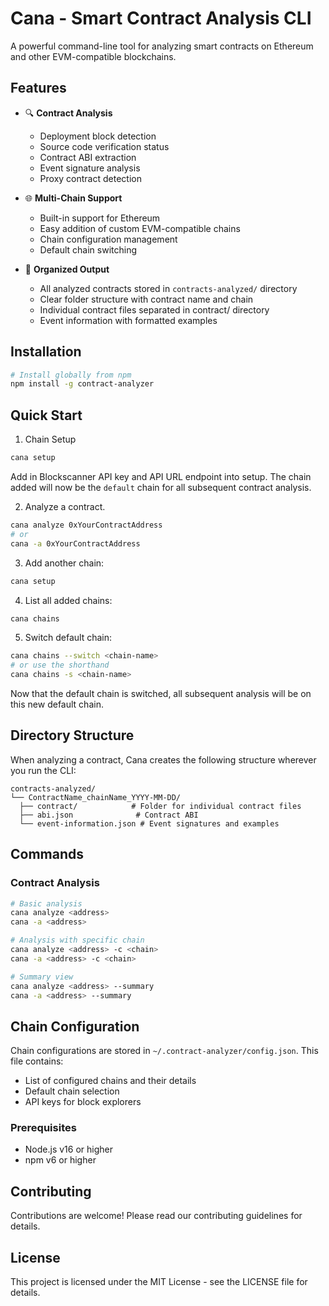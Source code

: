 # Cana - Smart Contract Analysis CLI

A powerful command-line tool for analyzing smart contracts on Ethereum and other EVM-compatible blockchains.

## Features

- 🔍 **Contract Analysis**
  - Deployment block detection
  - Source code verification status
  - Contract ABI extraction
  - Event signature analysis
  - Proxy contract detection
  
- 🌐 **Multi-Chain Support**
  - Built-in support for Ethereum
  - Easy addition of custom EVM-compatible chains
  - Chain configuration management
  - Default chain switching
  
- 📁 **Organized Output**
  - All analyzed contracts stored in `contracts-analyzed/` directory
  - Clear folder structure with contract name and chain
  - Individual contract files separated in contract/ directory
  - Event information with formatted examples

## Installation

```bash
# Install globally from npm
npm install -g contract-analyzer
```

## Quick Start

1. Chain Setup
```bash
cana setup
```
Add in Blockscanner API key and API URL endpoint into setup. The chain added will now be the `default` chain for all subsequent contract analysis. 

2. Analyze a contract.
```bash
cana analyze 0xYourContractAddress
# or
cana -a 0xYourContractAddress
```

3. Add another chain:
```bash
cana setup
```

4. List all added chains:
```bash
cana chains
```

5. Switch default chain:
```bash
cana chains --switch <chain-name> 
# or use the shorthand
cana chains -s <chain-name>
```

Now that the default chain is switched, all subsequent analysis will be on this new default chain.

## Directory Structure

When analyzing a contract, Cana creates the following structure wherever you run the CLI:
```
contracts-analyzed/
└── ContractName_chainName_YYYY-MM-DD/
  ├── contract/            # Folder for individual contract files
  ├── abi.json              # Contract ABI
  └── event-information.json # Event signatures and examples
```

## Commands

### Contract Analysis
```bash
# Basic analysis
cana analyze <address>
cana -a <address>

# Analysis with specific chain
cana analyze <address> -c <chain>
cana -a <address> -c <chain>

# Summary view
cana analyze <address> --summary
cana -a <address> --summary
```

## Chain Configuration

Chain configurations are stored in `~/.contract-analyzer/config.json`. This file contains:

- List of configured chains and their details
- Default chain selection
- API keys for block explorers

### Prerequisites

- Node.js v16 or higher
- npm v6 or higher

## Contributing

Contributions are welcome! Please read our contributing guidelines for details.

## License

This project is licensed under the MIT License - see the LICENSE file for details.